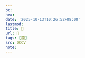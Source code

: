 ```yaml
---
bc:
hex:
date: '2025-10-13T10:26:52+08:00'
lastmod:
title: 􂣵
url: 􂣵
tags: [龍]
src: DCCV
note:
---
```

